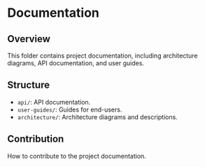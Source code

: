 # Documentation

## Overview
This folder contains project documentation, including architecture diagrams, API documentation, and user guides.

## Structure
- `api/`: API documentation.
- `user-guides/`: Guides for end-users.
- `architecture/`: Architecture diagrams and descriptions.

## Contribution
How to contribute to the project documentation.
